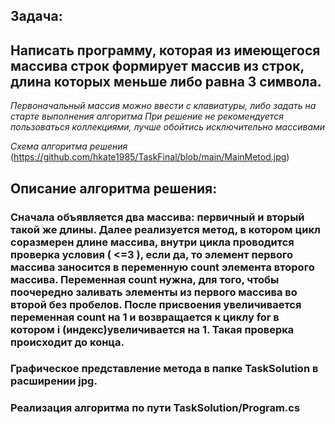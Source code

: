 ## Задача: 
## Написать программу, которая из имеющегося массива строк формирует массив из строк, длина которых меньше либо равна 3 символа.
_Первоначальный массив можно ввести с клавиатуры, либо задать на старте выполнения алгоритма_
_При решение не рекомендуется пользоваться коллекциями, лучше обойтись исключительно массивами_

_Схема алгоритма решения_
(https://github.com/hkate1985/TaskFinal/blob/main/MainMetod.jpg)
## Описание алгоритма решения:
### Сначала объявляется два массива: первичный и вторый такой же длины. Далее реализуется метод, в котором цикл соразмерен длине массива, внутри цикла проводится проверка условия ( <=3 ), если да, то элемент первого массива заносится в переменную count элемента второго массива. Переменная count нужна, для того, чтобы поочередно заливать элементы из первого массива во второй  без пробелов. После присвоения увеличивается переменная count на 1 и возвращается к циклу for в котором i (индекс)увеличивается на 1. Такая проверка проиcходит до конца.

### Графическое представление метода в папке TaskSolution в расширении jpg.
### Реализация алгоритма по пути TaskSolution/Program.cs
